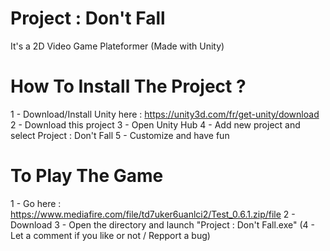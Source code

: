 # Project : Don't Fall
It's a 2D Video Game Plateformer (Made with Unity)





# How To Install The Project ?
1 - Download/Install Unity here : https://unity3d.com/fr/get-unity/download
2 - Download this project
3 - Open Unity Hub
4 - Add new project and select Project : Don't Fall
5 - Customize and have fun



# To Play The Game
1 - Go here : https://www.mediafire.com/file/td7uker6uanlci2/Test_0.6.1.zip/file
2 - Download
3 - Open the directory and launch "Project : Don't Fall.exe"
(4 - Let a comment if you like or not / Repport a bug)
